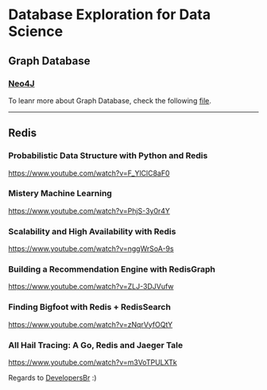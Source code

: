# Database Exploration for Data Science

## Graph Database
### [Neo4J](https://neo4j.com/)

To leanr more about Graph Database, check the following [file](routes-exercise/training.cql).

---

## Redis

### Probabilistic Data Structure with Python and Redis
https://www.youtube.com/watch?v=F_YlClC8aF0

### Mistery Machine Learning
https://www.youtube.com/watch?v=PhjS-3y0r4Y

### Scalability and High Availability with Redis
https://www.youtube.com/watch?v=nggWrSoA-9s

### Building a Recommendation Engine with RedisGraph
https://www.youtube.com/watch?v=ZLJ-3DJVufw

### Finding Bigfoot with Redis + RedisSearch
https://www.youtube.com/watch?v=zNqrVyfOQtY

### All Hail Tracing: A Go, Redis and Jaeger Tale
https://www.youtube.com/watch?v=m3VoTPULXTk

Regards to [DevelopersBr](https://www.youtube.com/c/DevBrOfficial) :)
